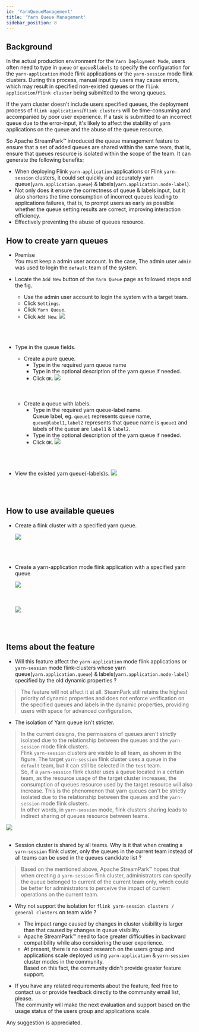 ```yaml
---
id: 'YarnQueueManagement'
title: 'Yarn Queue Management'
sidebar_position: 8
---
```


## Background
In the actual production environment for the `Yarn Deployment Mode`, 
users often need to type in `queue` or `queue`&`labels` to specify 
the configuration for the `yarn-application` mode flink applications
or the `yarn-session` mode flink clusters.
During this process, manual input by users may cause errors, 
which may result in specified non-existed queues or the `flink application`/`flink cluster` 
being submitted to the wrong queues.

If the yarn cluster doesn't include users specified queues,
the deployment process of `flink applications`/`flink clusters` 
will be time-consuming and accompanied by poor user experience. 
If a task is submitted to an incorrect queue due to the error-input, 
it's likely to affect the stability of yarn applications on the queue and the abuse of the queue resource.

So Apache StreamPark™ introduced the queue management feature to ensure that a set of added queues are shared within the same team, 
that is, ensure that queues resource is isolated within the scope of the team. It can generate the following benefits:
- When deploying Flink `yarn-application` applications or Flink `yarn-session` clusters, 
it could set quickly and accurately yarn queue(`yarn.application.queue`) & labels(`yarn.application.node-label`).
- Not only does it ensure the correctness of queue & labels input, 
but it also shortens the time consumption of incorrect queues leading to applications failures,
that is, to prompt users as early as possible whether the queue setting results are correct, improving interaction efficiency.
- Effectively preventing the abuse of queues resource.


## How to create yarn queues
- Premise  
You must keep a admin user account. In the case, The admin user `admin` was used to login the `default` team of the system.  
- Locate the `Add New` button of the `Yarn Queue` page as followed steps and the fig.
  - Use the admin user account to login the system with a target team.
  - Click `Settings`.
  - Click `Yarn Queue`.
  - Click `Add New`.
  <img src="/doc/image/yarn-queue/flow_to_create.png"/><br></br><br></br>

- Type in the queue fields.  
  - Create a pure queue.
    - Type in the required yarn queue name
    - Type in the optional description of the yarn queue if needed.
    - Click `OK`.
    <img src="/doc/image/yarn-queue/flow_to_type_in_pure_queue.png"/><br></br><br></br>
  - Create a queue with labels.
    - Type in the required yarn queue-label name.  
      Queue label, eg. `queue1` represents queue name, `queue@label1,label2` represents that queue name is `queue1` and labels of the queue are `label1` & `label2`.  
    - Type in the optional description of the yarn queue if needed.
    - Click `OK`.
  <img src="/doc/image/yarn-queue/flow_to_type_in_pure_queue_labels.png"/><br></br><br></br>
- View the existed yarn queue(-labels)s.
  <img src="/doc/image/yarn-queue/existed_queues.png"/><br></br><br></br>


## How to use available queues

- Create a flink cluster with a specified yarn queue.
  
  <img src="/doc/image/yarn-queue/available_queues_when_creating_cluster.png"/><br></br><br></br>

- Create a yarn-application mode flink application with a specified yarn queue

  <img src="/doc/image/yarn-queue/use_yarn_app_mode_to_create_application.png"/><br></br><br></br>
  <img src="/doc/image/yarn-queue/available_queues_when_creating_application.png"/><br></br><br></br>



## Items about the feature

- Will this feature affect the `yarn-application` mode flink applications or `yarn-session` mode flink-clusters whose yarn queue(`yarn.application.queue`) & labels(`yarn.application.node-label`) specified by the old dynamic properties ?  
> The feature will not affect it at all. SteamPark still retains the highest priority of dynamic properties and does 
not enforce verification on the specified queues and labels in the dynamic properties, providing users with space for advanced configuration.

- The isolation of Yarn queue isn't stricter.
> In the current designs, the permissions of queues aren't strictly isolated due to
the relationship between the queues and the `yarn-session` mode flink clusters.  
> Flink `yarn-session` clusters are visible to all team, as shown in the figure. 
The target `yarn-session` flink cluster uses a queue in the `default` team, but it can still be selected in the `test` team.  
> So, if a `yarn-session` flink cluster uses a queue located in a certain team, as the resource usage of the target cluster increases, 
the consumption of queues resource used by the target resource will also increase.
This is the phenomenon that yarn queues can't be strictly isolated 
due to the relationship between the queues and the `yarn-session` mode flink clusters.   
> In other words, in `yarn-session` mode, flink clusters sharing leads to indirect sharing of queues resource between teams.

  <img src="/doc/image/yarn-queue/use_yarn_session_mode_to_create_application.png"/><br></br>

- Session cluster is shared by all teams. Why is it that when creating a `yarn-session` flink cluster, only the queues in the current team instead of all teams can be used in the queues candidate list ?
> Based on the mentioned above, Apache StreamPark™ hopes that when creating a `yarn-session` flink cluster, 
administrators can specify the queue belonged to current of the current team only,
which could be better for administrators to perceive the impact of current operations on the current team.

- Why not support the isolation for `flink yarn-session clusters / general clusters` on team wide ?  
  - The impact range caused by changes in cluster visibility is larger than that caused by changes in queue visibility.  
  - Apache StreamPark™ need to face greater difficulties in backward compatibility while also considering the user experience.   
  - At present, there is no exact research on the users group and applications scale deployed using
    `yarn-application` & `yarn-session` cluster modes in the community.    
  Based on this fact, the community didn't provide greater feature support.    


- If you have any related requirements about the feature, feel free to contact us or provide feedback directly to the community email list, please.   
  The community will make the next evaluation and support based on the usage status of the users group and applications scale.

Any suggestion is appreciated.

